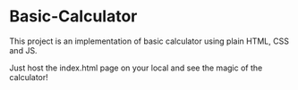 # Basic-Calculator

This project is an implementation of basic calculator using plain HTML, CSS and JS.

Just host the index.html page on your local and see the magic of the calculator!

